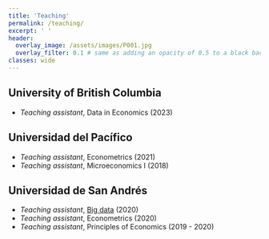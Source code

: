 ```yaml
---
title: 'Teaching'
permalink: /teaching/
excerpt: ' '
header:
  overlay_image: /assets/images/P001.jpg
  overlay_filter: 0.1 # same as adding an opacity of 0.5 to a black background
classes: wide
---
```

## <a href="https://economics.ubc.ca/"><i class="fas fa-fw fa-school zoom" style="font-size:24px;color:black" aria-hidden="true"></i></a> University of British Columbia

* _Teaching assistant_, Data in Economics (2023)

## <a href="https://www.up.edu.pe/en/"><i class="fas fa-fw fa-school zoom" style="font-size:24px;color:black" aria-hidden="true"></i></a> Universidad del Pacífico

* _Teaching assistant_, Econometrics (2021)
* _Teaching assistant_, Microeconomics I (2018)

## <a href="https://udesa.edu.ar/"><i class="fas fa-fw fa-school zoom" style="font-size:24px;color:black" aria-hidden="true"></i></a> Universidad de San Andrés

* _Teaching assistant_, [Big data](https://bigdataudesa.weebly.com/) (2020)
* _Teaching assistant_, Econometrics (2020)
* _Teaching assistant_, Principles of Economics (2019 - 2020)

